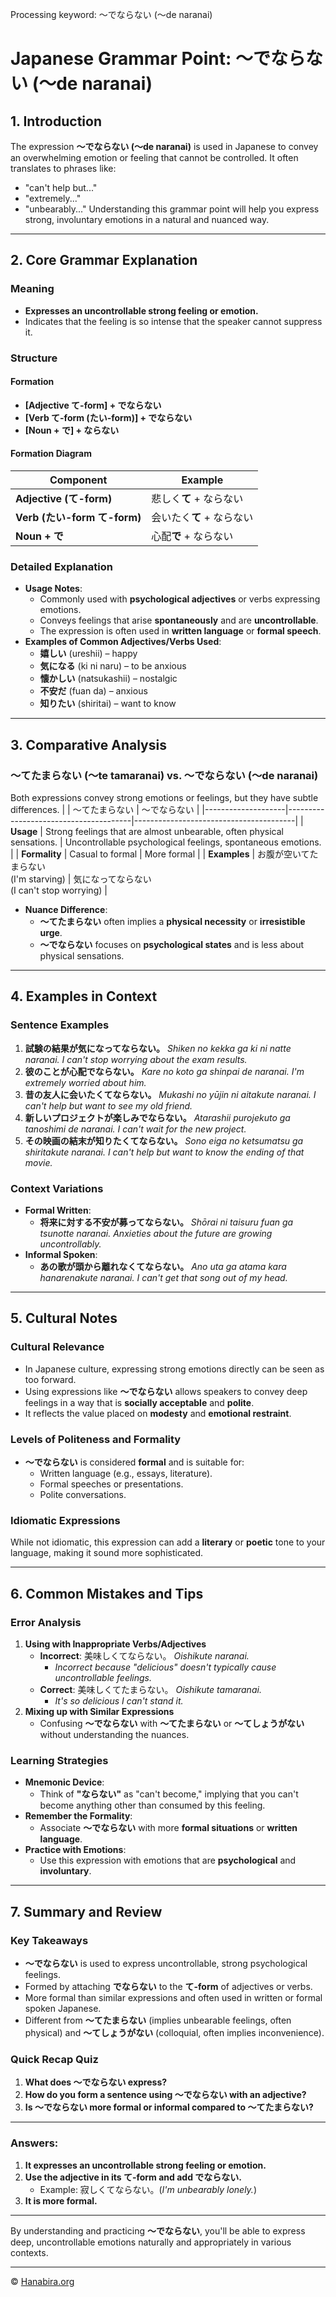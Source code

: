 Processing keyword: ～でならない (〜de naranai)
# Japanese Grammar Point: ～でならない (〜de naranai)

## 1. Introduction
The expression **～でならない (〜de naranai)** is used in Japanese to convey an overwhelming emotion or feeling that cannot be controlled. It often translates to phrases like:
- "can't help but..."
- "extremely..."
- "unbearably..."
Understanding this grammar point will help you express strong, involuntary emotions in a natural and nuanced way.

---
## 2. Core Grammar Explanation
### Meaning
- **Expresses an uncontrollable strong feeling or emotion.**
- Indicates that the feeling is so intense that the speaker cannot suppress it.
### Structure
#### Formation
- **[Adjective て-form] + でならない**
- **[Verb て-form (たい-form)] + でならない**
- **[Noun + で] + ならない**
#### Formation Diagram
| Component                   | Example                           |
|-----------------------------|-----------------------------------|
| **Adjective (て-form)**      | 悲しく**て** + ならない           |
| **Verb (たい-form て-form)** | 会いたく**て** + ならない         |
| **Noun + で**               | 心配**で** + ならない             |
### Detailed Explanation
- **Usage Notes**:
  - Commonly used with **psychological adjectives** or verbs expressing emotions.
  - Conveys feelings that arise **spontaneously** and are **uncontrollable**.
  - The expression is often used in **written language** or **formal speech**.
- **Examples of Common Adjectives/Verbs Used**:
  - **嬉しい** (ureshii) – happy
  - **気になる** (ki ni naru) – to be anxious
  - **懐かしい** (natsukashii) – nostalgic
  - **不安だ** (fuan da) – anxious
  - **知りたい** (shiritai) – want to know
---
## 3. Comparative Analysis
### ～てたまらない (〜te tamaranai) vs. ～でならない (〜de naranai)
Both expressions convey strong emotions or feelings, but they have subtle differences.
|                    | ～てたまらない                          | ～でならない                            |
|--------------------|---------------------------------------|----------------------------------------|
| **Usage**          | Strong feelings that are almost unbearable, often physical sensations. | Uncontrollable psychological feelings, spontaneous emotions. |
| **Formality**      | Casual to formal                      | More formal                            |
| **Examples**       | お腹が空いてたまらない<br>(I'm starving) | 気になってならない<br>(I can't stop worrying) |
- **Nuance Difference**:
  - **～てたまらない** often implies a **physical necessity** or **irresistible urge**.
  - **～でならない** focuses on **psychological states** and is less about physical sensations.
---
## 4. Examples in Context
### Sentence Examples
1. **試験の結果が気になってならない。**
   *Shiken no kekka ga ki ni natte naranai.*
   *I can't stop worrying about the exam results.*
2. **彼のことが心配でならない。**
   *Kare no koto ga shinpai de naranai.*
   *I'm extremely worried about him.*
3. **昔の友人に会いたくてならない。**
   *Mukashi no yūjin ni aitakute naranai.*
   *I can't help but want to see my old friend.*
4. **新しいプロジェクトが楽しみでならない。**
   *Atarashii purojekuto ga tanoshimi de naranai.*
   *I can't wait for the new project.*
5. **その映画の結末が知りたくてならない。**
   *Sono eiga no ketsumatsu ga shiritakute naranai.*
   *I can't help but want to know the ending of that movie.*
### Context Variations
- **Formal Written**:
  - **将来に対する不安が募ってならない。**
    *Shōrai ni taisuru fuan ga tsunotte naranai.*
    *Anxieties about the future are growing uncontrollably.*
- **Informal Spoken**:
  - **あの歌が頭から離れなくてならない。**
    *Ano uta ga atama kara hanarenakute naranai.*
    *I can't get that song out of my head.*
---
## 5. Cultural Notes
### Cultural Relevance
- In Japanese culture, expressing strong emotions directly can be seen as too forward.
- Using expressions like **～でならない** allows speakers to convey deep feelings in a way that is **socially acceptable** and **polite**.
- It reflects the value placed on **modesty** and **emotional restraint**.
### Levels of Politeness and Formality
- **～でならない** is considered **formal** and is suitable for:
  - Written language (e.g., essays, literature).
  - Formal speeches or presentations.
  - Polite conversations.
### Idiomatic Expressions
While not idiomatic, this expression can add a **literary** or **poetic** tone to your language, making it sound more sophisticated.

---
## 6. Common Mistakes and Tips
### Error Analysis
1. **Using with Inappropriate Verbs/Adjectives**
   - **Incorrect**: 美味しくてならない。
     *Oishikute naranai.*
     - *Incorrect because "delicious" doesn't typically cause uncontrollable feelings.*
   - **Correct**: 美味しくてたまらない。
     *Oishikute tamaranai.*
     - *It's so delicious I can't stand it.*
2. **Mixing up with Similar Expressions**
   - Confusing **～でならない** with **～てたまらない** or **～てしょうがない** without understanding the nuances.
### Learning Strategies
- **Mnemonic Device**:
  - Think of **"ならない"** as "can't become," implying that you can't become anything other than consumed by this feeling.
- **Remember the Formality**:
  - Associate **～でならない** with more **formal situations** or **written language**.
- **Practice with Emotions**:
  - Use this expression with emotions that are **psychological** and **involuntary**.
---
## 7. Summary and Review
### Key Takeaways
- **～でならない** is used to express uncontrollable, strong psychological feelings.
- Formed by attaching **でならない** to the **て-form** of adjectives or verbs.
- More formal than similar expressions and often used in written or formal spoken Japanese.
- Different from **～てたまらない** (implies unbearable feelings, often physical) and **～てしょうがない** (colloquial, often implies inconvenience).
### Quick Recap Quiz
1. **What does ～でならない express?**
2. **How do you form a sentence using ～でならない with an adjective?**
3. **Is ～でならない more formal or informal compared to ～てたまらない?**
---
### Answers:
1. **It expresses an uncontrollable strong feeling or emotion.**
2. **Use the adjective in its て-form and add でならない.**
   - Example: 寂しくてならない。(*I'm unbearably lonely.*)
3. **It is more formal.**
---
By understanding and practicing **～でならない**, you'll be able to express deep, uncontrollable emotions naturally and appropriately in various contexts.


---

© [Hanabira.org](https://hanabira.org)

